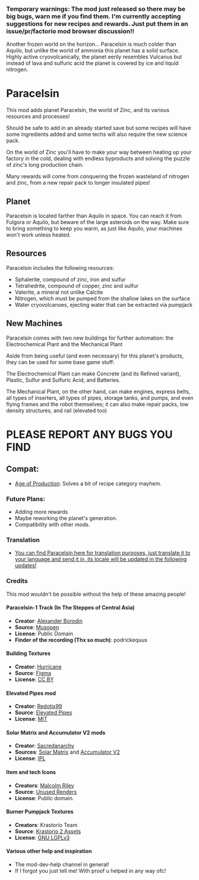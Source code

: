 ### Temporary warnings: The mod just released so there may be big bugs, warn me if you find them. I'm currently accepting suggestions for new recipes and rewards. Just put them in an issue/pr/factorio mod browser discussion!!

Another frozen world on the horizon... Paracelsin is much colder than Aquilo, but unlike the world of ammonia this planet has a solid surface.
Highly active cryovolcanically, the planet eerily resembles Vulcanus but instead of lava and sulfuric acid the planet is covered by ice and liquid nitrogen.

# Paracelsin

This mod adds planet Paracelsin, the world of Zinc, and its various resources and processes!

Should be safe to add in an already started save but some recipes will have some ingredients added and some techs will also require the new science pack.

On the world of Zinc you'll have to make your way between heating up your factory in the cold, dealing with endless byproducts and solving the puzzle of zinc's long production chain.

Many rewards will come from conquering the frozen wasteland of nitrogen and zinc, from a new repair pack to longer insulated pipes!

## Planet

Paracelsin is located farther than Aquilo in space. You can reach it from Fulgora or Aquilo, but beware of the large asteroids on the way. Make sure to bring something to keep you warm, as just like Aquilo, your machines won't work unless heated.

## Resources

Paracelsin includes the following resources:
- Sphalerite, compound of zinc, iron and sulfur
- Tetrahedrite, compound of copper, zinc and sulfur
- Vaterite, a mineral not unlike Calcite
- Nitrogen, which must be pumped from the shallow lakes on the surface
- Water cryovolcanoes, ejecting water that can be extracted via pumpjack

## New Machines

Paracelsin comes with two new buildings for further automation: the Electrochemical Plant and the Mechanical Plant

Aside from being useful (and even necessary) for this planet's products, they can be used for some base game stuff:

The Electrochemical Plant can make Concrete (and its Refined variant), Plastic, Sulfur and Sulfuric Acid, and Batteries.

The Mechanical Plant, on the other hand, can make engines, express belts, all types of inserters, all types of pipes, storage tanks, and pumps, and even flying frames and the robot themselves; it can also make repair packs, low density structures, and rail (elevated too)

# PLEASE REPORT ANY BUGS YOU FIND

## Compat:
- [Age of Production](https://mods.factorio.com/mod/Age-of-Production): Solves a bit of recipe category mayhem.

### Future Plans:
- Adding more rewards
- Maybe reworking the planet's generation.
- Compatibility with other mods.

### Translation
- [You can find Paracelsin here for translation purposes, just translate it to your language and send it in, its locale will be updated in the following updates!](https://crowdin.com/project/factorio-mods-localization)

### Credits

This mod wouldn't be possible without the help of these amazing people!

#### Paracelsin-1 Track (In The Steppes of Central Asia)

- **Creator**: [Alexander Borodin](https://en.wikipedia.org/wiki/Alexander_Borodin)
- **Source**: [Musopen](https://musopen.org/music/681-in-the-steppes-of-central-asia/)
- **License**: Public Domain
- **Finder of the recording (Thx so much)**: podrickequus

#### Building Textures

- **Creator**: [Hurricane](https://mods.factorio.com/user/Hurricane046)
- **Source**: [Figma](https://shorturl.at/AFcDm)
- **License**: [CC BY](https://creativecommons.org/licenses/by/4.0/)


#### Elevated Pipes mod

- **Creator**: [Redotix99](https://mods.factorio.com/user/redotix99)
- **Source**: [Elevated Pipes](https://mods.factorio.com/mod/elevated-pipes)
- **License**: [MIT](https://opensource.org/license/MIT)

#### Solar Matrix and Accumulator V2 mods

- **Creator**: [Sacredanarchy](https://mods.factorio.com/user/Sacredanarchy)
- **Sources**: [Solar Matrix](https://mods.factorio.com/mod/SolarMatrix) and  [Accumulator V2](https://mods.factorio.com/mod/Accumulator-V2)
- **License**: [IPL](https://docs.google.com/document/d/12w08VwWvGfG_Tb3ds9phw5Q4ob_GyLduDGobANV1HmQ/edit?tab=t.0)

#### Item and tech Icons
- **Creators**: [Malcolm Riley](https://github.com/malcolmriley)
- **Source**: [Unused Renders](https://github.com/malcolmriley/unused-renders)
- **License**: Public domain.

#### Burner Pumpjack Textures
- **Creators**: Krastorio Team
- **Source**: [Krastorio 2 Assets](https://mods.factorio.com/mod/Krastorio2Assets)
- **License**: [GNU LGPLv3](https://opensource.org/license/lgpl-3.0)

#### Various other help and inspiration
- The mod-dev-help channel in general!
- If I forgot you just tell me! With proof u helped in any way ofc!